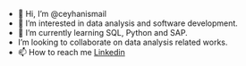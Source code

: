 - 👋 Hi, I’m @ceyhanismail
- 👀 I’m interested in data analysis and software development.
- 🌱 I’m currently learning SQL, Python and SAP. 
- I’m looking to collaborate on data analysis related works. 
- 📫 How to reach me [Linkedin](http://linkedin.com/in/ismail-ceyhan)

<!---
ceyhanismail/ceyhanismail is a ✨ special ✨ repository because its `README.md` (this file) appears on your GitHub profile.
You can click the Preview link to take a look at your changes.
--->
